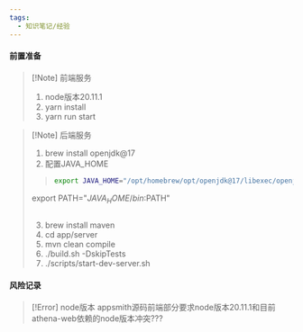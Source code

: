 ```yaml
---
tags:
  - 知识笔记/经验
---
```

#### 前置准备

>[!Note] 前端服务
>1. node版本20.11.1
>2. yarn install
>3. yarn run start

>[!Note] 后端服务
>1. brew install openjdk@17
>2. 配置JAVA_HOME
>> ```bash
>> export JAVA_HOME="/opt/homebrew/opt/openjdk@17/libexec/openjdk.jdk/Contents/Home"
> export PATH="$JAVA_HOME/bin:$PATH"
>>```
>3. brew install maven
>4. cd app/server
>5. mvn clean compile
>6. ./build.sh -DskipTests
>7. ./scripts/start-dev-server.sh


#### 风险记录

>[!Error] node版本
>appsmith源码前端部分要求node版本20.11.1和目前athena-web依赖的node版本冲突???


